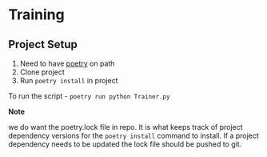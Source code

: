 # Training

## Project Setup
1. Need to have [poetry](https://python-poetry.org/docs/) on path
2. Clone project
3. Run `poetry install` in project

To run the script - `poetry run python Trainer.py`

**Note**

we do want the poetry.lock file in repo. It is what keeps track of project dependency versions for the `poetry install` command to install. If a project dependency needs to be updated the lock file should be pushed to git.
